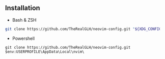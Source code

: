 ## Installation

- Bash & ZSH
```sh
git clone https://github.com/TheRealGLH/neovim-config.git "${XDG_CONFIG_HOME:-$HOME/.config}"/nvim
```

- Powershell
```
git clone https://github.com/TheRealGLH/neovim-config.git $env:USERPROFILE\AppData\Local\nvim\ 
```

